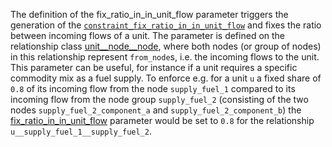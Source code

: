 The definition of the fix\_ratio\_in\_in\_unit\_flow parameter triggers the generation of the [`constraint_fix_ratio_in_in_unit_flow`](#Fixed-ratio-between-input-and-input-unit-flows) and fixes the ratio between incoming flows of a unit. The parameter is defined on the relationship class [unit\_\_node\_\_node](@ref), where both nodes (or group of nodes) in this relationship represent `from_node`s, i.e. the incoming flows to the unit. This parameter can be useful, for instance if a unit requires a specific commodity mix as a fuel supply.
To enforce e.g. for a unit `u` a fixed share of `0.8` of its incoming flow from the node `supply_fuel_1` compared to its incoming flow from the node group `supply_fuel_2` (consisting of the two nodes `supply_fuel_2_component_a` and `supply_fuel_2_component_b`) the [fix\_ratio\_in\_in\_unit\_flow](@ref) parameter would be set to `0.8` for the relationship `u__supply_fuel_1__supply_fuel_2`.
